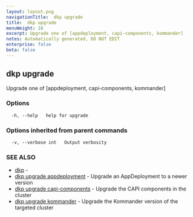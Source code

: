 ```yaml
---
layout: layout.pug
navigationTitle:  dkp upgrade
title:  dkp upgrade
menuWeight: 10
excerpt: Upgrade one of [appdeployment, capi-components, kommander]
notes: Automatically generated, DO NOT EDIT
enterprise: false
beta: false
---
```

<!-- vale off -->
<!-- markdownlint-disable -->

## dkp upgrade

Upgrade one of [appdeployment, capi-components, kommander]

### Options

```
  -h, --help   help for upgrade
```

### Options inherited from parent commands

```
  -v, --verbose int   Output verbosity
```

### SEE ALSO

* [dkp](/dkp/kommander/2.2/cli/dkp/)	 - 
* [dkp upgrade appdeployment](/dkp/kommander/2.2/cli/dkp/upgrade/appdeployment/)	 - Upgrade an AppDeployment to a newer version
* [dkp upgrade capi-components](/dkp/kommander/2.2/cli/dkp/upgrade/capi-components/)	 - Upgrade the CAPI components in the cluster
* [dkp upgrade kommander](/dkp/kommander/2.2/cli/dkp/upgrade/kommander/)	 - Upgrade the Kommander version of the targeted cluster

